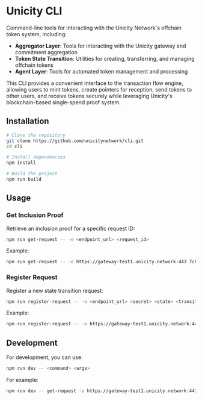 # Unicity CLI
Command-line tools for interacting with the Unicity Network's offchain token system, including:

- **Aggregator Layer**: Tools for interacting with the Unicity gateway and commitment aggregation
- **Token State Transition**: Utilities for creating, transferring, and managing offchain tokens
- **Agent Layer**: Tools for automated token management and processing

This CLI provides a convenient interface to the transaction flow engine, allowing users to mint tokens, create pointers for reception, send tokens to other users, and receive tokens securely while leveraging Unicity's blockchain-based single-spend proof system.

## Installation

```bash
# Clone the repository
git clone https://github.com/unicitynetwork/cli.git
cd cli

# Install dependencies
npm install

# Build the project
npm run build
```

## Usage

### Get Inclusion Proof

Retrieve an inclusion proof for a specific request ID:

```bash
npm run get-request -- -e <endpoint_url> <request_id>
```

Example:
```bash
npm run get-request -- -e https://gateway-test1.unicity.network:443 7c8a9b0f1d2e3f4a5b6c7d8e9f0a1b2c
```

### Register Request

Register a new state transition request:

```bash
npm run register-request -- -e <endpoint_url> <secret> <state> <transition>
```

Example:
```bash
npm run register-request -- -e https://gateway-test1.unicity.network:443 mySecretKey "initial state" "new transition"
```

## Development

For development, you can use:

```bash
npm run dev -- <command> <args>
```

For example:
```bash
npm run dev -- get-request -e https://gateway-test1.unicity.network:443 7c8a9b0f1d2e3f4a5b6c7d8e9f0a1b2c
```
